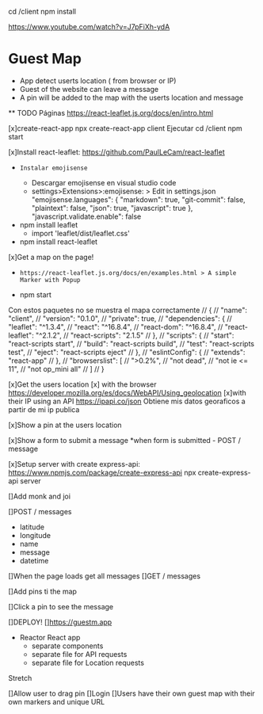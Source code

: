 cd /client 
npm install


https://www.youtube.com/watch?v=J7pFiXh-ydA
# Guest Map 


* App detect userts location ( from browser or IP)
* Guest of the website can leave a message 
* A pin will be added to the map with the userts location and message 


** TODO
Páginas
https://react-leaflet.js.org/docs/en/intro.html


[x]create-react-app 
    npx create-react-app client
    Ejecutar 
        cd /client
        npm start



[x]Install react-leaflet: https://github.com/PaulLeCam/react-leaflet
*     Instalar emojisense 
    * Descargar emojisense en visual studio code
    * settings>Extensions>:emojisense:   > Edit in settings.json 
"emojisense.languages": {
    "markdown": true,
    "git-commit": false,
    "plaintext": false,
    "json": true,
    "javascript": true
  },
"javascript.validate.enable": false
* npm install leaflet
    * import 'leaflet/dist/leaflet.css'
*  npm install react-leaflet



[x]Get a map on the page!
*     https://react-leaflet.js.org/docs/en/examples.html > A simple Marker with Popup
* npm start


Con estos paquetes no se muestra el mapa correctamente 
// {
//   "name": "client",
//   "version": "0.1.0",
//   "private": true,
//   "dependencies": {
//     "leaflet": "^1.3.4",
//     "react": "^16.8.4",
//     "react-dom": "^16.8.4",
//     "react-leaflet": "^2.1.2",
//     "react-scripts": "2.1.5"
//   },
//   "scripts": {
//     "start": "react-scripts start",
//     "build": "react-scripts build",
//     "test": "react-scripts test",
//     "eject": "react-scripts eject"
//   },
//   "eslintConfig": {
//     "extends": "react-app"
//   },
//   "browserslist": [
//     ">0.2%",
//     "not dead",
//     "not ie <= 11",
//     "not op_mini all"
//   ]
// }


[x]Get the users location 
    [x] with the browser
            https://developer.mozilla.org/es/docs/WebAPI/Using_geolocation
    [x]with their IP using an API 
            https://ipapi.co/json Obtiene mis datos georaficos a partir de mi ip publica



[x]Show a pin at the users location 



[x]Show a form to submit a message 
*when form is submitted - POST / message 



[x]Setup server with create express-api: https://www.npmjs.com/package/create-express-api
    npx create-express-api server


[]Add monk and joi 



[]POST / messages 
* latitude
* longitude 
* name 
* message 
* datetime



[]When the page loads get all messages 
    []GET / messages



[]Add pins ti the map 



[]Click a pin to see the message 



[]DEPLOY!
    []https://guestm.app
* Reactor React app 
    * separate components 
    * separate file for API requests 
    * separate file for Location requests





Stretch 

[]Allow user to drag pin 
[]Login 
[]Users have their own guest map with their own markers and unique URL 
